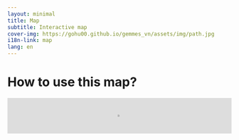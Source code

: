 ```yaml
---
layout: minimal
title: Map
subtitle: Interactive map
cover-img: https://gohu00.github.io/gemmes_vn/assets/img/path.jpg
i18n-link: map
lang: en
---
```


<h1 class="text-center"> How to use this map? </h1>

<script>document.getElementsByTagName("iframe")[0].className = "fullScreen";</script>

<iframe ddd  src="https://remosat.usth.edu.vn/ecomore2"
style="allowfullscreen:allowfullscreen; border:none; overflow:hidden; width:100%; height:800px; left:0px; zoom:0.1; display:block;  "></iframe>
